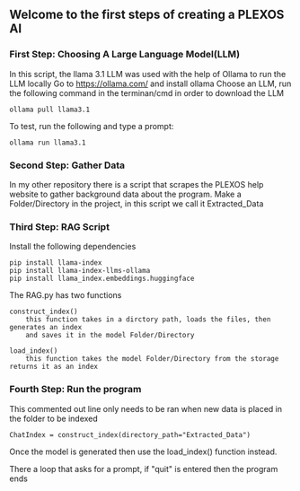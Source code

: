 ## Welcome to the first steps of creating a PLEXOS AI

### First Step: Choosing A Large Language Model(LLM)
In this script, the llama 3.1 LLM was used with the help of Ollama to run the LLM locally
Go to https://ollama.com/ and install ollama 
Choose an LLM, run the following command in the terminan/cmd in order to download the LLM
        
    ollama pull llama3.1
To test, run the following and type a prompt:
    
    ollama run llama3.1 
### Second Step: Gather Data
In my other repository there is a script that scrapes the PLEXOS help website to gather background 
data about the program. Make a Folder/Directory in the project, in this script we call it Extracted_Data

### Third Step: RAG Script
Install the following dependencies 
        
    pip install llama-index
    pip install llama-index-llms-ollama
    pip install llama_index.embeddings.huggingface

The RAG.py has two functions 

    construct_index()
        this function takes in a dirctory path, loads the files, then generates an index
        and saves it in the model Folder/Directory
    
    load_index()
        this function takes the model Folder/Directory from the storage returns it as an index
        
### Fourth Step: Run the program
This commented out line only needs to be ran when new data is placed in the folder to be indexed

    ChatIndex = construct_index(directory_path="Extracted_Data")
Once the model is generated then use the load_index() function instead.

There a loop that asks for a prompt, if "quit" is entered then the program ends

